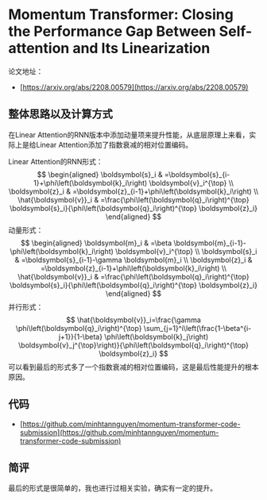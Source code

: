 # Momentum Transformer: Closing the Performance Gap Between Self-attention and Its Linearization

论文地址：

- [https://arxiv.org/abs/2208.00579](https://arxiv.org/abs/2208.00579)



## 整体思路以及计算方式

在Linear Attention的RNN版本中添加动量项来提升性能，从底层原理上来看，实际上是给Linear Attention添加了指数衰减的相对位置编码。

Linear Attention的RNN形式：
$$
\begin{aligned}
\boldsymbol{s}_i & =\boldsymbol{s}_{i-1}+\phi\left(\boldsymbol{k}_i\right) \boldsymbol{v}_i^{\top} \\
\boldsymbol{z}_i & =\boldsymbol{z}_{i-1}+\phi\left(\boldsymbol{k}_i\right) \\
\hat{\boldsymbol{v}}_i & =\frac{\phi\left(\boldsymbol{q}_i\right)^{\top} \boldsymbol{s}_i}{\phi\left(\boldsymbol{q}_i\right)^{\top} \boldsymbol{z}_i}
\end{aligned}
$$
动量形式：
$$
\begin{aligned}
\boldsymbol{m}_i & =\beta \boldsymbol{m}_{i-1}-\phi\left(\boldsymbol{k}_i\right) \boldsymbol{v}_i^{\top} \\
\boldsymbol{s}_i & =\boldsymbol{s}_{i-1}-\gamma \boldsymbol{m}_i \\
\boldsymbol{z}_i & =\boldsymbol{z}_{i-1}+\phi\left(\boldsymbol{k}_i\right) \\
\hat{\boldsymbol{v}}_i & =\frac{\phi\left(\boldsymbol{q}_i\right)^{\top} \boldsymbol{s}_i}{\phi\left(\boldsymbol{q}_i\right)^{\top} \boldsymbol{z}_i}
\end{aligned}
$$
并行形式：
$$
\hat{\boldsymbol{v}}_i=\frac{\gamma \phi\left(\boldsymbol{q}_i\right)^{\top} \sum_{j=1}^i\left(\frac{1-\beta^{i-j+1}}{1-\beta} \phi\left(\boldsymbol{k}_j\right) \boldsymbol{v}_j^{\top}\right)}{\phi\left(\boldsymbol{q}_i\right)^{\top} \boldsymbol{z}_i}
$$
可以看到最后的形式多了一个指数衰减的相对位置编码，这是最后性能提升的根本原因。



## 代码

- [https://github.com/minhtannguyen/momentum-transformer-code-submission](https://github.com/minhtannguyen/momentum-transformer-code-submission)



## 简评

最后的形式是很简单的，我也进行过相关实验，确实有一定的提升。